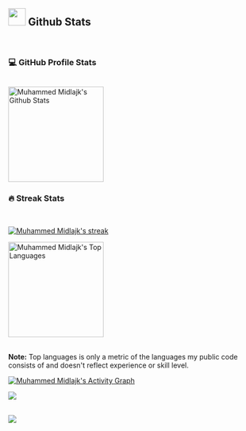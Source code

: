 <div align="center">

<a href="https://github.com/MuhammedMidlajk/ssr-contributions-img">

   <picture>
    <source media="(prefers-color-scheme: dark)" srcset="https://ssr-contributions-svg.vercel.app/_/MuhammedMidlajk?chart=3dbar&gap=0.6&scale=2&flatten=2&animation=wave&animation_duration=4&animation_delay=0.06&animation_amplitude=24&animation_frequency=0.1&animation_wave_center=0_3&format=svg&weeks=34&theme=native&dark=true">
    <source media="(prefers-color-scheme: light)" srcset="https://ssr-contributions-svg.vercel.app/_/MuhammedMidlajk?chart=3dbar&gap=0.6&scale=2&flatten=2&animation=wave&animation_duration=4&animation_delay=0.06&animation_amplitude=24&animation_frequency=0.1&animation_wave_center=0_3&format=svg&weeks=34&theme=native">
    <img alt="" src="https://ssr-contributions-svg.vercel.app/_/MuhammedMidlajk?chart=3dbar&gap=0.6&scale=2&light=1&gradient=true&flatten=1&animation=wave&animation_duration=3&animation_delay=0.03&animation_amplitude=24&animation_frequency=0.1&animation_wave_center=19_3&format=svg&weeks=40&theme=native">
  </picture>
</a>
</div>

<p align="center"></p>

## <img src="https://media.giphy.com/media/iY8CRBdQXODJSCERIr/giphy.gif" width="35"><b> Github Stats </b>
</br>

<h3>💻 GitHub Profile Stats</h3>
</br>
<a href="https://github.com/MuhammedMidlajk/github-readme-stats"><img alt="Muhammed Midlajk's Github Stats" src="https://denvercoder1-github-readme-stats.vercel.app/api/?username=MuhammedMidlajk&show_icons=true&include_all_commits=true&count_private=true&theme=react&hide_border=true&bg_color=1F222E&title_color=F85D7F&icon_color=F8D866" height="192px"/></a>

<h3>🔥 Streak Stats</h3>
</br>
<p>
  <a href="https://github.com/MuhammedMidlajk/github-readme-streak-stats">
    <img title="🔥 Get streak stats for your profile at git.io/streak-stats" alt="Muhammed Midlajk's streak" src="https://streak-stats.demolab.com/?user=MuhammedMidlajk&theme=monokai-metallian&hide_border=true"/>
  </a>
</p>

<a href="https://github.com/MuhammedMidlajk/github-readme-stats"><img alt="Muhammed Midlajk's Top Languages" src="https://denvercoder1-github-readme-stats.vercel.app/api/top-langs/?username=MuhammedMidlajk&langs_count=8&layout=compact&theme=react&hide_border=true&bg_color=1F222E&title_color=F85D7F&icon_color=F8D866&hide=Jupyter%20Notebook,Roff" height="192px"/></a>
<br/>
</br>

<b>Note:</b> Top languages is only a metric of the languages my public code consists of and doesn't reflect experience or skill level.

<a href="https://github.com/MuhammedMidlajk/github-readme-activity-graph"><img alt="Muhammed Midlajk's Activity Graph" src="https://github-readme-activity-graph.vercel.app/graph/?username=MuhammedMidlajk&bg_color=1F222E&color=F8D866&line=F85D7F&point=FFFFFF&hide_border=true" /></a>

<img src="https://user-images.githubusercontent.com/73097560/115834477-dbab4500-a447-11eb-908a-139a6edaec5c.gif"><br><br>

<img src="https://user-images.githubusercontent.com/73097560/115834477-dbab4500-a447-11eb-908a-139a6edaec5c.gif"><br><br>
